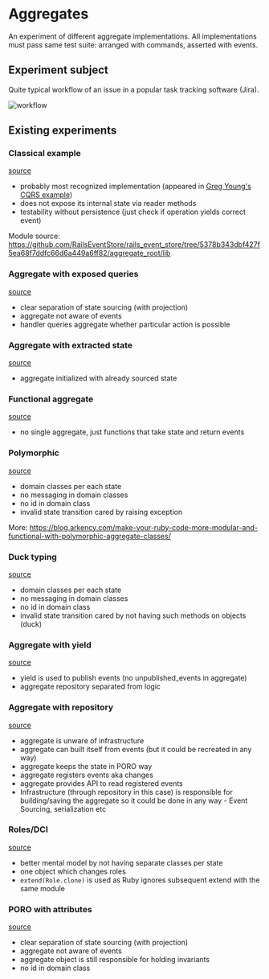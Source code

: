 # Aggregates

An experiment of different aggregate implementations. All implementations must pass same test suite: arranged with commands, asserted with events.

## Experiment subject

Quite typical workflow of an issue in a popular task tracking software (Jira).

![workflow](https://confluence.atlassian.com/adminjiraserver072/files/828787890/828787899/1/1456788407758/JIRA+Workflow.png)

## Existing experiments

### Classical example

[source](examples/aggregate_root)

- probably most recognized implementation (appeared in [Greg Young's CQRS example](https://github.com/gregoryyoung/m-r/blob/31d315faf272182d7567a038bbe832a73b879737/SimpleCQRS/Domain.cs#L63-L96))
- does not expose its internal state via reader methods
- testability without persistence (just check if operation yields correct event)

Module source: https://github.com/RailsEventStore/rails_event_store/tree/5378b343dbf427f5ea68f7ddfc66d6a449a6ff82/aggregate_root/lib

### Aggregate with exposed queries

[source](examples/query_based)

- clear separation of state sourcing (with projection)
- aggregate not aware of events
- handler queries aggregate whether particular action is possible

### Aggregate with extracted state

[source](examples/extracted_state)

- aggregate initialized with already sourced state

### Functional aggregate

[source](examples/functional)

- no single aggregate, just functions that take state and return events

### Polymorphic

[source](examples/polymorphic)

- domain classes per each state
- no messaging in domain classes
- no id in domain class
- invalid state transition cared by raising exception

More: https://blog.arkency.com/make-your-ruby-code-more-modular-and-functional-with-polymorphic-aggregate-classes/

### Duck typing

[source](examples/duck_typing)

- domain classes per each state
- no messaging in domain classes
- no id in domain class
- invalid state transition cared by not having such methods on objects (duck)

### Aggregate with yield

[source](examples/yield_based)

- yield is used to publish events (no unpublished_events in aggregate)
- aggregate repository separated from logic

### Aggregate with repository

[source](examples/repository)

- aggregate is unware of infrastructure
- aggregate can built itself from events (but it could be recreated in any way)
- aggregate keeps the state in PORO way
- aggregate registers events aka changes
- aggregate provides API to read registered events
- Infrastructure (through repository in this case) is responsible for building/saving the aggregate so it could be done in any way - Event Sourcing, serialization etc

### Roles/DCI

[source](examples/roles)
- better mental model by not having separate classes per state
- one object which changes roles
- `extend(Role.clone)` is used as Ruby ignores subsequent extend with the same module

### PORO with attributes

[source](examples/poro)

- clear separation of state sourcing (with projection)
- aggregate not aware of events
- aggregate object is still responsible for holding invariants
- no id in domain class
